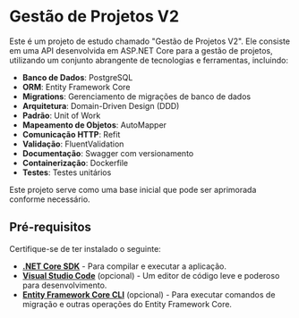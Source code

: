 # Gestão de Projetos V2

Este é um projeto de estudo chamado "Gestão de Projetos V2". Ele consiste em uma API desenvolvida em ASP.NET Core para a gestão de projetos, utilizando um conjunto abrangente de tecnologias e ferramentas, incluindo:

- **Banco de Dados**: PostgreSQL
- **ORM**: Entity Framework Core
- **Migrations**: Gerenciamento de migrações de banco de dados
- **Arquitetura**: Domain-Driven Design (DDD)
- **Padrão**: Unit of Work
- **Mapeamento de Objetos**: AutoMapper
- **Comunicação HTTP**: Refit
- **Validação**: FluentValidation
- **Documentação**: Swagger com versionamento
- **Containerização**: Dockerfile
- **Testes**: Testes unitários

Este projeto serve como uma base inicial que pode ser aprimorada conforme necessário.

## Pré-requisitos

Certifique-se de ter instalado o seguinte:

- [**.NET Core SDK**](https://dotnet.microsoft.com/download) - Para compilar e executar a aplicação.
- [**Visual Studio Code**](https://code.visualstudio.com/) (opcional) - Um editor de código leve e poderoso para desenvolvimento.
- [**Entity Framework Core CLI**](https://learn.microsoft.com/en-us/ef/core/cli/dotnet) (opcional) - Para executar comandos de migração e outras operações do Entity Framework Core.
